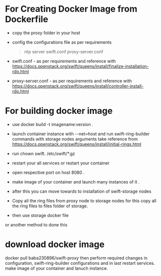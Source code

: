 # For Creating Docker Image from Dockerfile

* copy the proxy folder in your host
* config the configurations file as per requirements
  > ntp server
  > swift.conf
  > proxy-server.conf
 
* swift.conf - as per requirements and reference with https://docs.openstack.org/swift/queens/install/finalize-installation-rdo.html
* proxy-server.conf - as per requirements and reference with https://docs.openstack.org/swift/queens/install/controller-install-rdo.html

# For building docker image
* use docker build -t imagename:version .
* launch container instance with --net=host and run swift-ring-builder commands with storage nodes arguments take reference from 
https://docs.openstack.org/swift/queens/install/initial-rings.html
* run chown swift. /etc/swift/*.gz
* restart your all services or restart your container 
* open respective port on host  8080 .
* make image of your container and launch many instances of it .
* after this you can move towards to installation of swift-storage nodes

* Copy all the ring files from proxy node to storage nodes for this copy all the ring files to files folder of storage.
* then use storage docker file 

or another method to done this

# download docker image  
docker pull baba230896/swift-proxy
then perform required changes in configuration, swift-ring-builder configurations and in last 
restart services. make  image of your container and lanuch instance.

